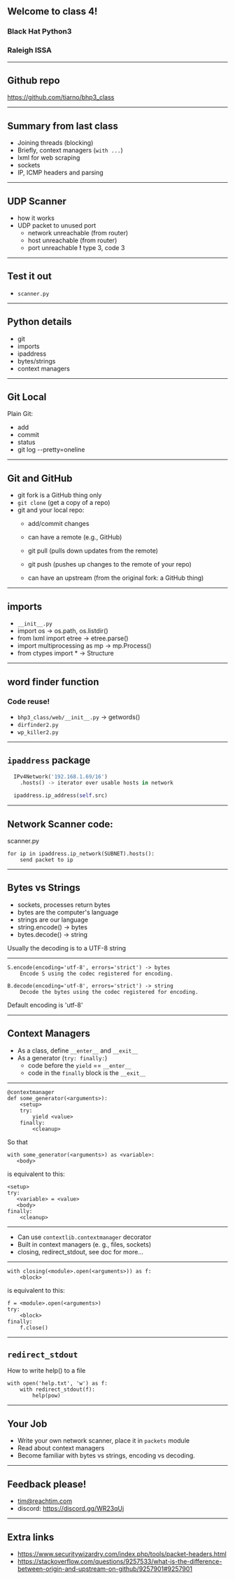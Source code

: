 ## Welcome to class 4!

### Black Hat Python3 

### Raleigh ISSA

---

## Github repo

https://github.com/tiarno/bhp3_class

---

## Summary from last class

- Joining threads (blocking)
- Briefly, context managers (`with ...`)
- lxml for web scraping
- sockets
- IP, ICMP headers and parsing

---

## UDP Scanner

- how it works
- UDP packet to unused port
    - network unreachable (from router)
    - host unreachable (from router)
    - port unreachable **!** type 3, code 3

---

## Test it out

- `scanner.py`

---

## Python details

- git
- imports
- ipaddress
- bytes/strings
- context managers

---

## Git Local

Plain Git:

- add
- commit 
- status
- git log --pretty=oneline

---

## Git and GitHub

- git fork is a GitHub thing only
- `git clone` (get a copy of a repo)
- git and your local repo:
    - add/commit changes
    - can have a remote (e.g., GitHub)
    - git pull (pulls down updates from the remote)
    - git push (pushes up changes to the remote of your repo)

    - can have an upstream (from the original fork: a GitHub thing)

---

## imports

- `__init__.py`
- import os -> os.path, os.listdir()
- from lxml import etree -> etree.parse()
- import multiprocessing as mp -> mp.Process()
- from ctypes import * -> Structure

---

## word finder function

### Code reuse!

- `bhp3_class/web/__init__.py` -> getwords()
- `dirfinder2.py`
- `wp_killer2.py`

---

## `ipaddress` package

```python
  IPv4Network('192.168.1.69/16')
    .hosts() -> iterator over usable hosts in network

  ipaddress.ip_address(self.src)
```

---

## Network Scanner code:

scanner.py
```
for ip in ipaddress.ip_network(SUBNET).hosts():
    send packet to ip
```

---

## Bytes vs Strings

- sockets, processes return bytes
- bytes are the computer's language
- strings are our language
- string.encode() -> bytes
- bytes.decode() -> string

Usually the decoding is to a UTF-8 string

---

```
S.encode(encoding='utf-8', errors='strict') -> bytes
    Encode S using the codec registered for encoding. 

B.decode(encoding='utf-8', errors='strict') -> string
    Decode the bytes using the codec registered for encoding.
```

Default encoding is 'utf-8'

---

## Context Managers

- As a class, define `__enter__` and `__exit__`
- As a generator (`try: finally:`)
    - code before the `yield` == `__enter__`
    - code in the `finally` block is the `__exit__`

---

```
@contextmanager
def some_generator(<arguments>):
    <setup>
    try:
        yield <value>
    finally:
        <cleanup>
```

So that

```
with some_generator(<arguments>) as <variable>:
   <body>

```

is 
equivalent to this:

```
<setup>
try:
   <variable> = <value>
   <body>
finally:
    <cleanup>
```

---

- Can use `contextlib.contextmanager` decorator
- Built in context managers (e. g., files, sockets)
- closing, redirect_stdout, see doc for more...

---

```
with closing(<module>.open(<arguments>)) as f:
    <block>
```
is equivalent to this:

```
f = <module>.open(<arguments>)
try:
    <block>
finally:
    f.close()
```

---

## `redirect_stdout`

How to write help() to a file


```
with open('help.txt', 'w') as f:
    with redirect_stdout(f):
        help(pow)
```

---

## Your Job

- Write your own network scanner, place it in `packets` module
- Read about context managers
- Become familiar with bytes vs strings, encoding vs decoding.

---

## Feedback please!

- tim@reachtim.com
- discord: https://discord.gg/WR23qUj

---

## Extra links

- https://www.securitywizardry.com/index.php/tools/packet-headers.html
- https://stackoverflow.com/questions/9257533/what-is-the-difference-between-origin-and-upstream-on-github/9257901#9257901